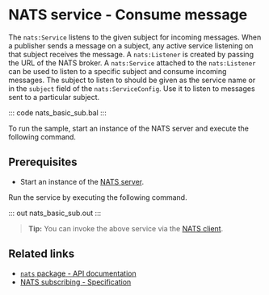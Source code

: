 # NATS service - Consume message

The `nats:Service` listens to the given subject for incoming messages. When a publisher sends a message on a subject, any active service listening on that subject receives the message. A `nats:Listener`  is created by passing the URL of the NATS broker. A `nats:Service` attached to the `nats:Listener` can be used to listen to a specific subject and consume incoming messages. The subject to listen to should be given as the service name or in the `subject` field of the `nats:ServiceConfig`. Use it to listen to messages sent to a particular subject.

::: code nats_basic_sub.bal :::

To run the sample, start an instance of the NATS server and execute the following command.

## Prerequisites
- Start an instance of the [NATS server](https://docs.nats.io/nats-concepts/what-is-nats/walkthrough_setup).

Run the service by executing the following command.

::: out nats_basic_sub.out :::

>**Tip:** You can invoke the above service via the [NATS client](/learn/by-example/nats-basic-pub/).

## Related links
- [`nats` package - API documentation](https://lib.ballerina.io/ballerinax/nats/latest)
- [NATS subscribing - Specification](https://github.com/ballerina-platform/module-ballerinax-nats/blob/master/docs/spec/spec.md#4-subscribing)
